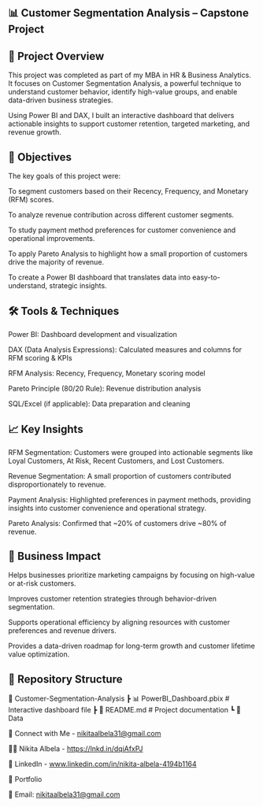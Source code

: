📊 Customer Segmentation Analysis – Capstone Project
-----------------------------------------------------------------------------------------------------------------------------------------------------------------------------
📌 Project Overview
-----------------------------------------------------------------------------------------------------------------------------------------------------------------------------
This project was completed as part of my MBA in HR & Business Analytics. It focuses on Customer Segmentation Analysis, a powerful technique to understand customer behavior, identify high-value groups, and enable data-driven business strategies.

Using Power BI and DAX, I built an interactive dashboard that delivers actionable insights to support customer retention, targeted marketing, and revenue growth.

🎯 Objectives
-----------------------------------------------------------------------------------------------------------------------------------------------------------------------------
The key goals of this project were:

To segment customers based on their Recency, Frequency, and Monetary (RFM) scores.

To analyze revenue contribution across different customer segments.

To study payment method preferences for customer convenience and operational improvements.

To apply Pareto Analysis to highlight how a small proportion of customers drive the majority of revenue.

To create a Power BI dashboard that translates data into easy-to-understand, strategic insights.

🛠️ Tools & Techniques
-----------------------------------------------------------------------------------------------------------------------------------------------------------------------------
Power BI: Dashboard development and visualization

DAX (Data Analysis Expressions): Calculated measures and columns for RFM scoring & KPIs

RFM Analysis: Recency, Frequency, Monetary scoring model

Pareto Principle (80/20 Rule): Revenue distribution analysis

SQL/Excel (if applicable): Data preparation and cleaning

📈 Key Insights
-----------------------------------------------------------------------------------------------------------------------------------------------------------------------------
RFM Segmentation: Customers were grouped into actionable segments like Loyal Customers, At Risk, Recent Customers, and Lost Customers.

Revenue Segmentation: A small proportion of customers contributed disproportionately to revenue.

Payment Analysis: Highlighted preferences in payment methods, providing insights into customer convenience and operational strategy.

Pareto Analysis: Confirmed that ~20% of customers drive ~80% of revenue.

🚀 Business Impact
-----------------------------------------------------------------------------------------------------------------------------------------------------------------------------
Helps businesses prioritize marketing campaigns by focusing on high-value or at-risk customers.

Improves customer retention strategies through behavior-driven segmentation.

Supports operational efficiency by aligning resources with customer preferences and revenue drivers.

Provides a data-driven roadmap for long-term growth and customer lifetime value optimization.

📂 Repository Structure
-----------------------------------------------------------------------------------------------------------------------------------------------------------------------------
📁 Customer-Segmentation-Analysis
 ┣ 📊 PowerBI_Dashboard.pbix    # Interactive dashboard file
 ┣ 📄 README.md                 # Project documentation
 ┗ 📁 Data          


🔗 Connect with Me - nikitaalbela31@gmail.com

👩‍🎓 Nikita Albela - https://lnkd.in/dqiAfxPJ

💼 LinkedIn - www.linkedin.com/in/nikita-albela-4194b1164

📂 Portfolio

📧 Email: nikitaalbela31@gmail.com
